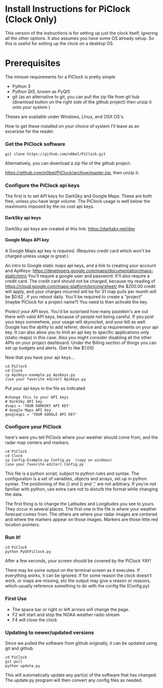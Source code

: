 # Install Instructions for PiClock (Clock Only)

This version of the instructions is for setting up just the clock
itself, ignoring all the other options.   It also assumes you have
some OS already setup.   So this is useful for setting up the
clock on a desktop OS.

# Prerequisites

The minium requirements for a PiClock is pretty simple
* Python 3
* Python Qt5, known as PyQt5
* git (as an alternative to git, you can pull the zip file from git hub
(download button on the right side of the github project) then unzip it
onto your system )

Theses are available under Windows, Linux, and OSX OS's.

How to get these installed on your choice of system I'll leave
as an excersise for the reader.

### Get the PiClock software
```
git clone https://github.com/n0bel/PiClock.git
```
Alternatively, you can download a zip file of the github project.

https://github.com/n0bel/PiClock/archive/master.zip, then unzip it.


### Configure the PiClock api keys

The first is to set API keys for DarkSky and Google Maps.
These are both free, unless you have large volume.
The PiClock usage is well below the maximums imposed by the no cost api keys.

#### DarkSky api keys

DarkSky api keys are created at this link:
https://darksky.net/dev

#### Google Maps API key

A Google Maps api key is _required_.  (Requires credit card which won't be
charged unless usage is great.)

An intro to Google static maps api keys, and a link to creating your account and ApiKeys:
https://developers.google.com/maps/documentation/maps-static/intro
You'll require a google user and password.  It'll also require a credit card.
The credit card should not be charged, because my reading of https://cloud.google.com/maps-platform/pricing/sheet/ the $200.00 credit will
apply, and your charges incurred will be for 31 map pulls per month will be
$0.62 , if you reboot daily.
You'll be required to create a "project" (maybe PiClock for a project name?)
You need to then activate the key.

_Protect your API keys._  You'd be surprised how many pastebin's are out
there with valid API keys, because of people not being careful.   If you post
your keys somewhere, your usage will skyrocket, and your bill as well.  Google
has the ability to add referer, device and ip requirements on your api key.  It
can also allow you to limit an api key to specific applications only (static-maps)
in this case.   Also you might consider disabling all the other APIs on your
project dashboard.   Under the Billing section of things you can set up budgets
and alerts.  (Set to like $1.00)


Now that you have your api keys...

```
cd PiClock
cd Clock
cp ApiKeys-example.py ApiKeys.py
[use your favorite editor] ApiKeys.py
```
Put your api keys in the file as indicated
```
#change this to your API keys
# DarkSky API key
dsapi = 'YOUR DARKSKY API KEY'
# Google Maps API key
googleapi = 'YOUR GOOGLE API KEY'
```

### Configure your PiClock
here's were you tell PiClock where your weather should come from, and the
radar map centers and markers.

```
cd PiClock
cd Clock
cp Config-Example.py Config.py  (copy on windows)
[use your favorite editor] Config.py
```

This file is a python script, subject to python rules and syntax.
The configuration is a set of variables, objects and arrays,
set up in python syntax.  The positioning of the {} and () and ','
are not arbitrary.  If you're not familiar with python, use extra
care not to disturb the format while changing the data.

The first thing is to change the Latitudes and Longitudes you see to yours.
They occur in several places. The first one in the file is where your weather
forecast comes from.   The others are where your radar images are centered
and where the markers appear on those images.  Markers are those little red
location pointers.

### Run it!

```
cd PiClock
python PyQtPiClock.py
```
After a few seconds, your screen should be covered by the PiClock  YAY!

There may be some output on the terminal screen as it executes.
If everything works, it can be ignored.  If for some reason the clock
doesn't work, or maps are missing, etc the output may give a reason
or reasons, which usually reference something to do with the config
file (Config.py)

### First Use

  * The space bar or right or left arrows will change the page.
  * F2 will start and stop the NOAA weather radio stream
  * F4 will close the clock


### Updating to newer/updated versions
Since we pulled the software from github originally, it can be updated
using git and github.
```
cd PiClock
git pull
python update.py
```
This will automatically update any part(s) of the software that has changed.
The update.py program will then convert any config files as needed.
